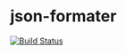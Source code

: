 # json-formater

[![Build Status](https://travis-ci.org/gdsglgf/json-formater.svg?branch=master)](https://travis-ci.org/gdsglgf/json-formater)